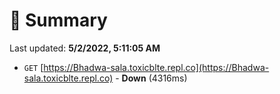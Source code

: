 # 📖 Summary
Last updated: **5/2/2022, 5:11:05 AM**

- `GET` [https://Bhadwa-sala.toxicblte.repl.co](https://Bhadwa-sala.toxicblte.repl.co) - **Down** (4316ms)
